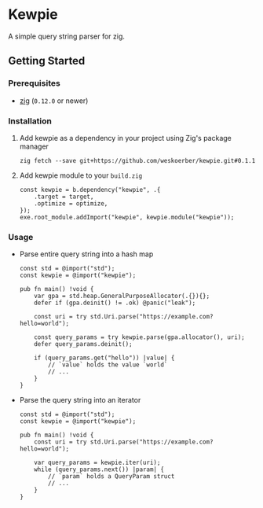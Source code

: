 # Kewpie

A simple query string parser for zig.

## Getting Started

### Prerequisites

- [zig](https://ziglang.org/download) (`0.12.0` or newer)

### Installation

1. Add kewpie as a dependency in your project using Zig's package manager

    ```console
    zig fetch --save git+https://github.com/weskoerber/kewpie.git#0.1.1
    ```

2. Add kewpie module to your `build.zig`

    ```zig
    const kewpie = b.dependency("kewpie", .{
        .target = target,
        .optimize = optimize,
    });
    exe.root_module.addImport("kewpie", kewpie.module("kewpie"));
    ```

### Usage

- Parse entire query string into a hash map

    ```zig
    const std = @import("std");
    const kewpie = @import("kewpie");

    pub fn main() !void {
        var gpa = std.heap.GeneralPurposeAllocator(.{}){};
        defer if (gpa.deinit() != .ok) @panic("leak");

        const uri = try std.Uri.parse("https://example.com?hello=world");

        const query_params = try kewpie.parse(gpa.allocator(), uri);
        defer query_params.deinit();

        if (query_params.get("hello")) |value| {
            // `value` holds the value `world`
            // ...
        }
    }
    ```

- Parse the query string into an iterator

    ```zig
    const std = @import("std");
    const kewpie = @import("kewpie");

    pub fn main() !void {
        const uri = try std.Uri.parse("https://example.com?hello=world");

        var query_params = kewpie.iter(uri);
        while (query_params.next()) |param| {
            // `param` holds a QueryParam struct
            // ...
        }
    }
    ```
